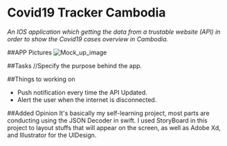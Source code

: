 # Covid19 Tracker Cambodia

*An IOS application which getting the data from a trustable website (API) in order to show the Covid19 cases overview in Cambodia.*

##APP Pictures 
![Mock_up_image](https://github.com/VatanaChhorn/Covid19-Tracker-Cambodia/blob/master/MockUP.jpg)


##Tasks 
//Specify the purpose behind the app. 

##Things to working on 
- Push notification every time the API Updated. 
- Alert the user when the internet is disconnected. 

##Added Opinion
It's basically my self-learning project, most parts are conducting using the JSON Decoder in swift. I used StoryBoard in this project to layout stuffs that 
will appear on the screen, as well as Adobe Xd, and Illustrator for the UIDesign. 
